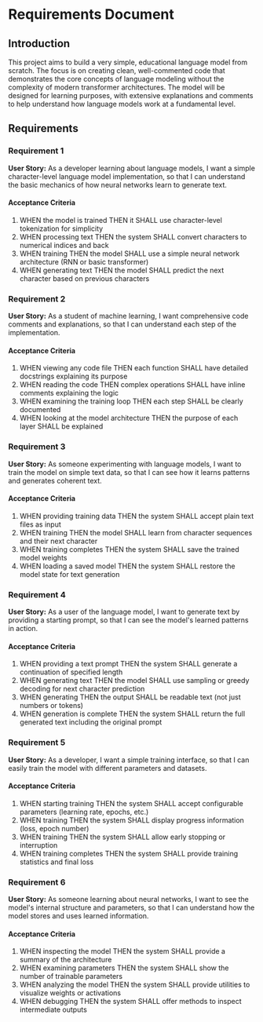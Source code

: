 # Requirements Document

## Introduction

This project aims to build a very simple, educational language model from scratch. The focus is on creating clean, well-commented code that demonstrates the core concepts of language modeling without the complexity of modern transformer architectures. The model will be designed for learning purposes, with extensive explanations and comments to help understand how language models work at a fundamental level.

## Requirements

### Requirement 1

**User Story:** As a developer learning about language models, I want a simple character-level language model implementation, so that I can understand the basic mechanics of how neural networks learn to generate text.

#### Acceptance Criteria

1. WHEN the model is trained THEN it SHALL use character-level tokenization for simplicity
2. WHEN processing text THEN the system SHALL convert characters to numerical indices and back
3. WHEN training THEN the model SHALL use a simple neural network architecture (RNN or basic transformer)
4. WHEN generating text THEN the model SHALL predict the next character based on previous characters

### Requirement 2

**User Story:** As a student of machine learning, I want comprehensive code comments and explanations, so that I can understand each step of the implementation.

#### Acceptance Criteria

1. WHEN viewing any code file THEN each function SHALL have detailed docstrings explaining its purpose
2. WHEN reading the code THEN complex operations SHALL have inline comments explaining the logic
3. WHEN examining the training loop THEN each step SHALL be clearly documented
4. WHEN looking at the model architecture THEN the purpose of each layer SHALL be explained

### Requirement 3

**User Story:** As someone experimenting with language models, I want to train the model on simple text data, so that I can see how it learns patterns and generates coherent text.

#### Acceptance Criteria

1. WHEN providing training data THEN the system SHALL accept plain text files as input
2. WHEN training THEN the model SHALL learn from character sequences and their next character
3. WHEN training completes THEN the system SHALL save the trained model weights
4. WHEN loading a saved model THEN the system SHALL restore the model state for text generation

### Requirement 4

**User Story:** As a user of the language model, I want to generate text by providing a starting prompt, so that I can see the model's learned patterns in action.

#### Acceptance Criteria

1. WHEN providing a text prompt THEN the system SHALL generate a continuation of specified length
2. WHEN generating text THEN the model SHALL use sampling or greedy decoding for next character prediction
3. WHEN generating THEN the output SHALL be readable text (not just numbers or tokens)
4. WHEN generation is complete THEN the system SHALL return the full generated text including the original prompt

### Requirement 5

**User Story:** As a developer, I want a simple training interface, so that I can easily train the model with different parameters and datasets.

#### Acceptance Criteria

1. WHEN starting training THEN the system SHALL accept configurable parameters (learning rate, epochs, etc.)
2. WHEN training THEN the system SHALL display progress information (loss, epoch number)
3. WHEN training THEN the system SHALL allow early stopping or interruption
4. WHEN training completes THEN the system SHALL provide training statistics and final loss

### Requirement 6

**User Story:** As someone learning about neural networks, I want to see the model's internal structure and parameters, so that I can understand how the model stores and uses learned information.

#### Acceptance Criteria

1. WHEN inspecting the model THEN the system SHALL provide a summary of the architecture
2. WHEN examining parameters THEN the system SHALL show the number of trainable parameters
3. WHEN analyzing the model THEN the system SHALL provide utilities to visualize weights or activations
4. WHEN debugging THEN the system SHALL offer methods to inspect intermediate outputs